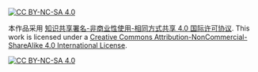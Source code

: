 [![CC BY-NC-SA 4.0][cc-by-nc-sa-shield]][cc-by-nc-sa]

本作品采用 [知识共享署名-非商业性使用-相同方式共享 4.0 国际许可协议][cc-by-nc-sa].
This work is licensed under a [Creative Commons Attribution-NonCommercial-ShareAlike 4.0 International License][cc-by-nc-sa].

[![CC BY-NC-SA 4.0][cc-by-nc-sa-image]][cc-by-nc-sa]

[cc-by-nc-sa]: http://creativecommons.org/licenses/by-nc-sa/4.0/
[cc-by-nc-sa-image]: https://licensebuttons.net/l/by-nc-sa/4.0/88x31.png
[cc-by-nc-sa-shield]: https://img.shields.io/badge/License-CC%20BY--NC--SA%204.0-lightgrey.svg
